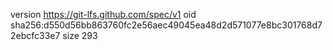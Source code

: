 version https://git-lfs.github.com/spec/v1
oid sha256:d550d56bb863760fc2e56aec49045ea48d2d571077e8bc301768d72ebcfc33e7
size 293
